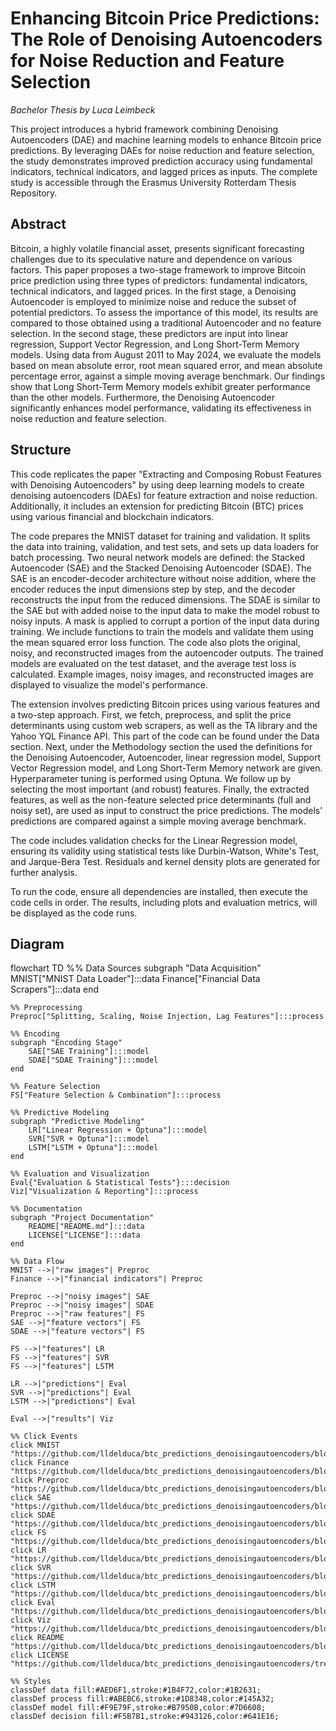 # Enhancing Bitcoin Price Predictions: The Role of Denoising Autoencoders for Noise Reduction and Feature Selection
_Bachelor Thesis by Luca Leimbeck_

This project introduces a hybrid framework combining Denoising Autoencoders (DAE) and machine learning models to enhance Bitcoin price predictions. By leveraging DAEs for noise reduction and feature selection, the study demonstrates improved prediction accuracy using fundamental indicators, technical indicators, and lagged prices as inputs. The complete study is accessible through the Erasmus University Rotterdam Thesis Repository.

## Abstract 
Bitcoin, a highly volatile financial asset, presents significant forecasting challenges due to
its speculative nature and dependence on various factors. This paper proposes a two-stage
framework to improve Bitcoin price prediction using three types of predictors: fundamental
indicators, technical indicators, and lagged prices. In the first stage, a Denoising Autoencoder is employed to minimize noise and reduce the subset of potential predictors. To assess
the importance of this model, its results are compared to those obtained using a traditional
Autoencoder and no feature selection. In the second stage, these predictors are input into
linear regression, Support Vector Regression, and Long Short-Term Memory models. Using data from August 2011 to May 2024, we evaluate the models based on mean absolute
error, root mean squared error, and mean absolute percentage error, against a simple moving average benchmark. Our findings show that Long Short-Term Memory models exhibit
greater performance than the other models. Furthermore, the Denoising Autoencoder significantly enhances model performance, validating its effectiveness in noise reduction and
feature selection.

## Structure

This code replicates the paper "Extracting and Composing Robust Features with Denoising Autoencoders" by using deep learning models to create denoising autoencoders (DAEs) for feature extraction and noise reduction. Additionally, it includes an extension for predicting Bitcoin (BTC) prices using various financial and blockchain indicators.

The code prepares the MNIST dataset for training and validation. It splits the data into training, validation, and test sets, and sets up data loaders for batch processing. Two neural network models are defined: the Stacked Autoencoder (SAE) and the Stacked Denoising Autoencoder (SDAE). The SAE is an encoder-decoder architecture without noise addition, where the encoder reduces the input dimensions step by step, and the decoder reconstructs the input from the reduced dimensions. The SDAE is similar to the SAE but with added noise to the input data to make the model robust to noisy inputs. A mask is applied to corrupt a portion of the input data during training. We include functions to train the models and validate them using the mean squared error loss function. The code also plots the original, noisy, and reconstructed images from the autoencoder outputs. The trained models are evaluated on the test dataset, and the average test loss is calculated. Example images, noisy images, and reconstructed images are displayed to visualize the model's performance.

The extension involves predicting Bitcoin prices using various features and a two-step approach. First, we fetch, preprocess, and split the price determinants using custom web scrapers, as well as the TA library and the Yahoo YQL Finance API. This part of the code can be found under the Data section. Next, under the Methodology section the used the definitions for the Denoising Autoencoder, Autoencoder, linear regression model, Support Vector Regression model, and Long Short-Term Memory network are given. Hyperparameter tuning is performed using Optuna. We follow up by selecting the most important (and robust) features. Finally, the extracted features, as well as the non-feature selected price determinants (full and noisy set), are used as input to construct the price predictions. The models’ predictions are compared against a simple moving average benchmark.

The code includes validation checks for the Linear Regression model, ensuring its validity using statistical tests like Durbin-Watson, White's Test, and Jarque-Bera Test. Residuals and kernel density plots are generated for further analysis.

To run the code, ensure all dependencies are installed, then execute the code cells in order. The results, including plots and evaluation metrics, will be displayed as the code runs.

## Diagram

flowchart TD
    %% Data Sources
    subgraph "Data Acquisition"
        MNIST["MNIST Data Loader"]:::data
        Finance["Financial Data Scrapers"]:::data
    end

    %% Preprocessing
    Preproc["Splitting, Scaling, Noise Injection, Lag Features"]:::process

    %% Encoding
    subgraph "Encoding Stage"
        SAE["SAE Training"]:::model
        SDAE["SDAE Training"]:::model
    end

    %% Feature Selection
    FS["Feature Selection & Combination"]:::process

    %% Predictive Modeling
    subgraph "Predictive Modeling"
        LR["Linear Regression + Optuna"]:::model
        SVR["SVR + Optuna"]:::model
        LSTM["LSTM + Optuna"]:::model
    end

    %% Evaluation and Visualization
    Eval{"Evaluation & Statistical Tests"}:::decision
    Viz["Visualization & Reporting"]:::process

    %% Documentation
    subgraph "Project Documentation"
        README["README.md"]:::data
        LICENSE["LICENSE"]:::data
    end

    %% Data Flow
    MNIST -->|"raw images"| Preproc
    Finance -->|"financial indicators"| Preproc

    Preproc -->|"noisy images"| SAE
    Preproc -->|"noisy images"| SDAE
    Preproc -->|"raw features"| FS
    SAE -->|"feature vectors"| FS
    SDAE -->|"feature vectors"| FS

    FS -->|"features"| LR
    FS -->|"features"| SVR
    FS -->|"features"| LSTM

    LR -->|"predictions"| Eval
    SVR -->|"predictions"| Eval
    LSTM -->|"predictions"| Eval

    Eval -->|"results"| Viz

    %% Click Events
    click MNIST "https://github.com/lldelduca/btc_predictions_denoisingautoencoders/blob/main/Full_Notebook.ipynb"
    click Finance "https://github.com/lldelduca/btc_predictions_denoisingautoencoders/blob/main/Full_Notebook.ipynb"
    click Preproc "https://github.com/lldelduca/btc_predictions_denoisingautoencoders/blob/main/Full_Notebook.ipynb"
    click SAE "https://github.com/lldelduca/btc_predictions_denoisingautoencoders/blob/main/Full_Notebook.ipynb"
    click SDAE "https://github.com/lldelduca/btc_predictions_denoisingautoencoders/blob/main/Full_Notebook.ipynb"
    click FS "https://github.com/lldelduca/btc_predictions_denoisingautoencoders/blob/main/Full_Notebook.ipynb"
    click LR "https://github.com/lldelduca/btc_predictions_denoisingautoencoders/blob/main/Full_Notebook.ipynb"
    click SVR "https://github.com/lldelduca/btc_predictions_denoisingautoencoders/blob/main/Full_Notebook.ipynb"
    click LSTM "https://github.com/lldelduca/btc_predictions_denoisingautoencoders/blob/main/Full_Notebook.ipynb"
    click Eval "https://github.com/lldelduca/btc_predictions_denoisingautoencoders/blob/main/Full_Notebook.ipynb"
    click Viz "https://github.com/lldelduca/btc_predictions_denoisingautoencoders/blob/main/Full_Notebook.ipynb"
    click README "https://github.com/lldelduca/btc_predictions_denoisingautoencoders/blob/main/README.md"
    click LICENSE "https://github.com/lldelduca/btc_predictions_denoisingautoencoders/tree/main/LICENSE"

    %% Styles
    classDef data fill:#AED6F1,stroke:#1B4F72,color:#1B2631;
    classDef process fill:#ABEBC6,stroke:#1D8348,color:#145A32;
    classDef model fill:#F9E79F,stroke:#B7950B,color:#7D6608;
    classDef decision fill:#F5B7B1,stroke:#943126,color:#641E16;
